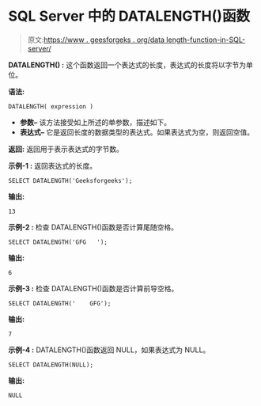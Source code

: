 # SQL Server 中的 DATALENGTH()函数

> 原文:[https://www . geesforgeks . org/data length-function-in-SQL-server/](https://www.geeksforgeeks.org/datalength-function-in-sql-server/)

**DATALENGTH() :**
这个函数返回一个表达式的长度，表达式的长度将以字节为单位。

**语法:**

```
DATALENGTH( expression )  

```

*   **参数–**
    该方法接受如上所述的单参数，描述如下。
*   **表达式–**
    它是返回长度的数据类型的表达式。如果表达式为空，则返回空值。

**返回:**
返回用于表示表达式的字节数。

**示例-1 :**
返回表达式的长度。

```
SELECT DATALENGTH('Geeksforgeeks');

```

**输出:**

```
13

```

**示例-2 :**
检查 DATALENGTH()函数是否计算尾随空格。

```
SELECT DATALENGTH('GFG   ');

```

**输出:**

```
6

```

**示例-3 :**
检查 DATALENGTH()函数是否计算前导空格。

```
SELECT DATALENGTH('    GFG');

```

**输出:**

```
7

```

**示例-4 :**
DATALENGTH()函数返回 NULL，如果表达式为 NULL。

```
SELECT DATALENGTH(NULL);

```

**输出:**

```
NULL

```